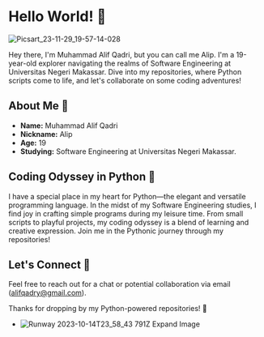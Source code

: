# Hello World! 👋

![Picsart_23-11-29_19-57-14-028](https://github.com/Lippppxy/Lippppxy/assets/124546627/2571c8d1-47d7-4898-9099-9fee09b5f210)


Hey there, I'm Muhammad Alif Qadri, but you can call me Alip. I'm a 19-year-old explorer navigating the realms of Software Engineering at Universitas Negeri Makassar. Dive into my repositories, where Python scripts come to life, and let's collaborate on some coding adventures!

## About Me 🚀

- **Name:** Muhammad Alif Qadri
- **Nickname:** Alip
- **Age:** 19
- **Studying:** Software Engineering at Universitas Negeri Makassar.

## Coding Odyssey in Python 🐍

I have a special place in my heart for Python—the elegant and versatile programming language. In the midst of my Software Engineering studies, I find joy in crafting simple programs during my leisure time. From small scripts to playful projects, my coding odyssey is a blend of learning and creative expression. Join me in the Pythonic journey through my repositories!

## Let's Connect 💬

Feel free to reach out for a chat or potential collaboration via email (alifqadry@gmail.com).

Thanks for dropping by my Python-powered repositories! 🌟

- ![Runway 2023-10-14T23_58_43 791Z Expand Image](https://github.com/Lippppxy/Lippppxy/assets/124546627/902a64b5-e2f6-41a5-abe5-1074cbc1b87e)
